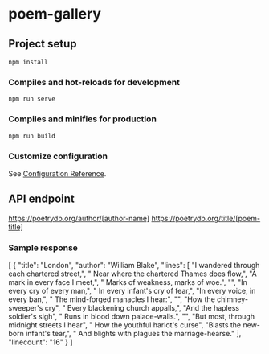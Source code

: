 # poem-gallery

## Project setup
```
npm install
```

### Compiles and hot-reloads for development
```
npm run serve
```

### Compiles and minifies for production
```
npm run build
```

### Customize configuration
See [Configuration Reference](https://cli.vuejs.org/config/).


## API endpoint
https://poetrydb.org/author/[author-name]
https://poetrydb.org/title/[poem-title]


### Sample response
[
    {
        "title": "London",
        "author": "William Blake",
        "lines": [
            "I wandered through each chartered street,",
            "  Near where the chartered Thames does flow,",
            "A mark in every face I meet,",
            "  Marks of weakness, marks of woe.",
            "",
            "In every cry of every man,",
            "  In every infant's cry of fear,",
            "In every voice, in every ban,",
            "  The mind-forged manacles I hear:",
            "",
            "How the chimney-sweeper's cry",
            "  Every blackening church appalls,",
            "And the hapless soldier's sigh",
            "  Runs in blood down palace-walls.",
            "",
            "But most, through midnight streets I hear",
            "  How the youthful harlot's curse",
            "Blasts the new-born infant's tear,",
            "  And blights with plagues the marriage-hearse."
        ],
        "linecount": "16"
    }
]
